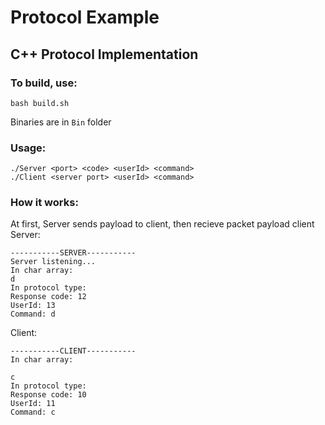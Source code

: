 # Protocol Example
## C++ Protocol Implementation 
### To build, use:
```
bash build.sh
```
Binaries are in ```Bin``` folder

### Usage:
```
./Server <port> <code> <userId> <command>
./Client <server port> <userId> <command>
```

### How it works: 
At first, Server sends payload to client, then recieve packet payload client
Server:
```
-----------SERVER-----------
Server listening...
In char array: 
d
In protocol type: 
Response code: 12
UserId: 13
Command: d

```
Client:
```
-----------CLIENT-----------
In char array: 

c
In protocol type: 
Response code: 10
UserId: 11
Command: c

```
